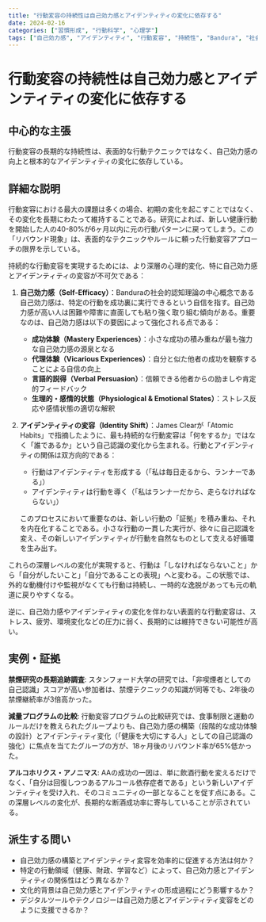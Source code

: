 ```yaml
---
title: "行動変容の持続性は自己効力感とアイデンティティの変化に依存する"
date: 2024-02-16
categories: ["習慣形成", "行動科学", "心理学"]
tags: ["自己効力感", "アイデンティティ", "行動変容", "持続性", "Bandura", "社会的認知理論", "James Clear"]
---
```


# 行動変容の持続性は自己効力感とアイデンティティの変化に依存する

## 中心的な主張

行動変容の長期的な持続性は、表面的な行動テクニックではなく、自己効力感の向上と根本的なアイデンティティの変化に依存している。

## 詳細な説明

行動変容における最大の課題は多くの場合、初期の変化を起こすことではなく、その変化を長期にわたって維持することである。研究によれば、新しい健康行動を開始した人の40-80%が6ヶ月以内に元の行動パターンに戻ってしまう。この「リバウンド現象」は、表面的なテクニックやルールに頼った行動変容アプローチの限界を示している。

持続的な行動変容を実現するためには、より深層の心理的変化、特に自己効力感とアイデンティティの変容が不可欠である：

1. **自己効力感（Self-Efficacy）**：Banduraの社会的認知理論の中心概念である自己効力感は、特定の行動を成功裏に実行できるという自信を指す。自己効力感が高い人は困難や障害に直面しても粘り強く取り組む傾向がある。重要なのは、自己効力感は以下の要因によって強化される点である：

   - **成功体験（Mastery Experiences）**：小さな成功の積み重ねが最も強力な自己効力感の源泉となる
   - **代理体験（Vicarious Experiences）**：自分と似た他者の成功を観察することによる自信の向上
   - **言語的説得（Verbal Persuasion）**：信頼できる他者からの励ましや肯定的フィードバック
   - **生理的・感情的状態（Physiological & Emotional States）**：ストレス反応や感情状態の適切な解釈

2. **アイデンティティの変容（Identity Shift）**：James Clearが「Atomic Habits」で指摘したように、最も持続的な行動変容は「何をするか」ではなく「誰であるか」という自己認識の変化から生まれる。行動とアイデンティティの関係は双方向的である：

   - 行動はアイデンティティを形成する（「私は毎日走るから、ランナーである」）
   - アイデンティティは行動を導く（「私はランナーだから、走らなければならない」）

   このプロセスにおいて重要なのは、新しい行動の「証拠」を積み重ね、それを内在化することである。小さな行動の一貫した実行が、徐々に自己認識を変え、その新しいアイデンティティが行動を自然なものとして支える好循環を生み出す。

これらの深層レベルの変化が実現すると、行動は「しなければならないこと」から「自分がしたいこと」「自分であることの表現」へと変わる。この状態では、外的な動機付けや監視がなくても行動は持続し、一時的な逸脱があっても元の軌道に戻りやすくなる。

逆に、自己効力感やアイデンティティの変化を伴わない表面的な行動変容は、ストレス、疲労、環境変化などの圧力に弱く、長期的には維持できない可能性が高い。

## 実例・証拠

**禁煙研究の長期追跡調査**: スタンフォード大学の研究では、「非喫煙者としての自己認識」スコアが高い参加者は、禁煙テクニックの知識が同等でも、2年後の禁煙継続率が3倍高かった。

**減量プログラムの比較**: 行動変容プログラムの比較研究では、食事制限と運動のルールだけを教えられたグループよりも、自己効力感の構築（段階的な成功体験の設計）とアイデンティティ変化（「健康を大切にする人」としての自己認識の強化）に焦点を当てたグループの方が、18ヶ月後のリバウンド率が65%低かった。

**アルコホリクス・アノニマス**: AAの成功の一因は、単に飲酒行動を変えるだけでなく、「自分は回復しつつあるアルコール依存症者である」という新しいアイデンティティを受け入れ、そのコミュニティの一部となることを促す点にある。この深層レベルの変化が、長期的な断酒成功率に寄与していることが示されている。

## 派生する問い

- 自己効力感の構築とアイデンティティ変容を効率的に促進する方法は何か？
- 特定の行動領域（健康、財政、学習など）によって、自己効力感とアイデンティティの関係性はどう異なるか？
- 文化的背景は自己効力感とアイデンティティの形成過程にどう影響するか？
- デジタルツールやテクノロジーは自己効力感とアイデンティティ変容をどのように支援できるか？